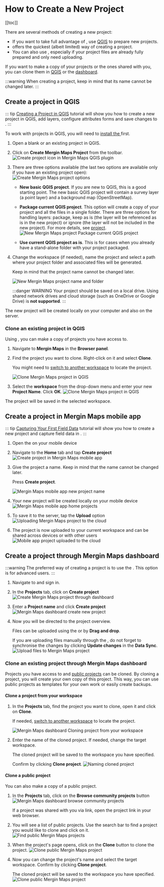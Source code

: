 # How to Create a New Project
[[toc]]

There are several methods of creating a new <MainPlatformName /> project:
- If you want to take full advantage of <MainPlatformNameLink />, use [QGIS](#create-a-project-in-qgis) to prepare new projects.
- [<MobileAppName /> ](#create-a-project-in-mergin-maps-mobile-app) offers the quickest (albeit limited) way of creating a <MainPlatformName /> project.
- You can also use <DashboardLink />, especially if your project files are already fully prepared and only need uploading.

If you want to make a copy of your projects or the ones shared with you, you can clone them in [QGIS](#clone-an-existing-project-in-qgis) or the [dashboard](#clone-an-existing-project-through-mergin-maps-dashboard).

:::warning
When creating a project, keep in mind that its name cannot be changed later.
:::

## Create a project in QGIS
::: tip
[Creating a Project in QGIS](../../tutorials/creating-a-project-in-qgis/) tutorial will show you how to create a new project in QGIS, add layers, configure attributes forms and save changes to <MainPlatformNameLink />. 
:::

To work with <MainPlatformName /> projects in QGIS, you will need to [install the <QGISPluginName />](../../setup/install-mergin-maps-plugin-for-qgis/) first.

1. Open a blank or an existing project in QGIS.
2. Click on **Create Mergin Maps Project** from the toolbar.
   ![Create project icon in Mergin Maps QGIS plugin](../../tutorials/creating-a-project-in-qgis/qgis-create-mergin-project.jpg "Create project icon in Mergin Maps QGIS plugin")

3. There are three options available (the last two options are available only if you have an existing project open):
   ![Create Mergin Maps project options](./mergin_plugin_project_wizard_2.jpg "Create Mergin Maps project options")

   - **New basic QGIS project**. If you are new to QGIS, this is a good starting point. The new basic QGIS project will contain a survey layer (a point layer) and a background map (OpenStreetMap).

   - **Package current QGIS project**. This option will create a copy of your project and all the files in a single folder. There are three options for handling layers: package, keep as is (the layer will be referenced as is in the new project) or ignore (the layer will not be included in the new project). For more details, see [<MainPlatformName /> project](../project/#packaging-qgis-project).
     ![New Mergin Maps project Package current QGIS project](./mergin_plugin_project_wizard_3.jpg "New Mergin Maps project - Package current QGIS project")

   - **Use current QGIS project as is**. This is for cases when you already have a stand-alone folder with your project packaged.

4. Change the workspace (if needed), name the project and select a path where your project folder and associated files will be generated.

   Keep in mind that the project name cannot be changed later.
   
   ![New Mergin Maps project name and folder](./mergin_plugin_project_wizard_4.jpg "New Mergin Maps project name and folder")
   
   :::danger WARNING
   Your project should be saved on a local drive. Using shared network drives and cloud storage (such as OneDrive or Google Drive) is **not supported**.
   :::

The new <MainPlatformName /> project will be created locally on your computer and also on the <MainPlatformNameLink /> server. 

### Clone an existing project in QGIS
Using <QGISPluginName />, you can make a copy of projects you have access to.

1. Navigate to **Mergin Maps** in the **Browser panel**.
2. Find the project you want to clone. Right-click on it and select **Clone**.

   You might need to [switch to another workspace](../workspaces/#switch-workspaces-in-qgis) to locate the project.
 
   ![Clone Mergin Maps project in QGIS](./plugin-clone.jpg "Clone Mergin Maps project in QGIS")

3. Select the **workspace** from the drop-down menu and enter your new **Project Name**. Click **OK**.
   ![Clone Mergin Maps project in QGIS](./clone.jpg "Clone Mergin Maps project in QGIS")

The project will be saved in the selected workspace.

## Create a project in Mergin Maps mobile app
::: tip
[Capturing Your First Field Data](../../tutorials/capturing-first-data/) tutorial will show you how to create a new project and capture field data in <MobileAppName />.
:::

1. Open the <MobileAppNameShort /> on your mobile device
2. Navigate to the **Home** tab and tap **Create project**
   ![Create project in Mergin Maps mobile app](./mobile-app-create-project.jpg "Create project in Mergin Maps mobile app")

3. Give the project a name. Keep in mind that the name cannot be changed later.

   Press **Create project**.
   
   ![Mergin Maps mobile app new project name](./mobile-app-create-project-name-fields.jpg "Mergin Maps mobile app new project name")

4. Your new project will be created locally on your mobile device
   ![Mergin Maps mobile app home projects](./mobile-app-new-project-created.jpg "Mergin Maps mobile app home projects")
   
5. To save it to the <MainPlatformNameLink /> server, tap the **Upload** option
   ![Uploading Mergin Maps project to the cloud](./mobile-app-upload-project-to-the-cloud.jpg "Uploading Mergin Maps project to the cloud")

6. The project is now uploaded to your current workspace and can be shared across devices or with other users
   ![Mobile app project uploaded to the cloud](./mobile-app-project-workspace.jpg "Mobile app project uploaded to the cloud")

## Create a project through Mergin Maps dashboard
:::warning
The preferred way of creating a project is to use the <QGISPluginNameShort />. This option is for advanced users.
:::

1. Navigate to <AppDomainNameLink /> and sign in.
2. In the **Projects** tab, click on **Create project**
   ![Create Mergin Maps project through dashboard](./dashboard-create-project.jpg "Create Mergin Maps project through dashboard")

3. Enter a **Project name** and click **Create project**
   ![Mergin Maps dashboard create new project](./dashboard-new-project.jpg "Mergin Maps dashboard create new project")

4. Now you will be directed to the project overview.

   Files can be uploaded using the <QGISPluginNameShort /> or by **Drag and drop**.
   
   If you are uploading files manually through the <DashboardShortLink />, do not forget to synchronise the changes by clicking **Update changes** in the **Data Sync**.
   ![Upload files to Mergin Maps project](./dashboard-upload-new-project.jpg "Upload files to Mergin Maps project")

### Clone an existing project through Mergin Maps dashboard
Projects you have access to and [public projects](../permissions/#public-and-private-projects) can be cloned. By cloning a project, you will create your own copy of this project. This way, you can use public projects as templates for your own work or easily create backups.

#### Clone a project from your workspace
1. In the **Projects** tab, find the project you want to clone, open it and click on **Clone**.

   If needed, [switch to another workspace](../workspaces/#switch-workspaces-in-qgis) to locate the project.
   
   ![Mergin Maps dashboard Cloning project from your workspace](./dashboard-clone-project.jpg "Mergin Maps dashboard - Cloning project from your workspace")

2. Enter the name of the cloned project. If needed, change the target workspace.

   The cloned project will be saved to the workspace you have specified.
  
   Confirm by clicking **Clone project**.
   ![Naming cloned project](./dashboard-clone-project-name.jpg "Naming cloned project")


#### Clone a public project
You can also make a copy of a public project. 

1. In the **Projects** tab, click on the **Browse community projects** button
   ![Mergin Maps dashboard browse community projects](./dashboard-browse-public-projects.jpg "Mergin Maps dashboard browse community projects")
   
   If a project was shared with you via link, open the project link in your web browser.
   
2. You will see a list of public projects. Use the search bar to find a project you would like to clone and click on it.
   ![Find public Mergin Maps projects](./dashboard-find-public-project.jpg "Find public Mergin Maps projects")

3. When the project's page opens, click on the **Clone** button to clone the project.
   ![Clone public Mergin Maps project](./dashboard-clone-public-project.jpg "Clone public Mergin Maps project")
   
4. Now you can change the project's name and select the target workspace. Confirm by clicking **Clone project**.

   The cloned project will be saved to the workspace you have specified.
   ![Clone public Mergin Maps project](./dashboard-clone-public-project-name.jpg "Clone public Mergin Maps project")
   
